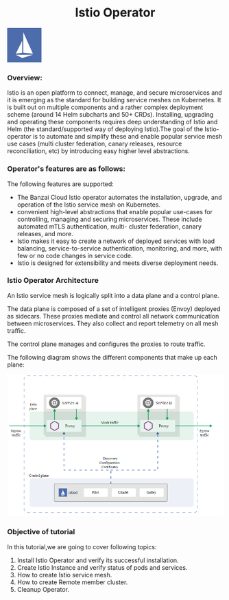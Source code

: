 <h1 align="center">Istio Operator</h1>

![Logo](_images/logo.png)


### Overview:

Istio is an open platform to connect, manage, and secure microservices and it is emerging as the standard for building service meshes on Kubernetes. It is built out on multiple components and a rather complex deployment scheme (around 14 Helm subcharts and 50+ CRDs). Installing, upgrading and operating these components requires deep understanding of Istio and Helm (the standard/supported way of deploying Istio).The goal of the Istio-operator is to automate and simplify these and enable popular service mesh use cases (multi cluster federation, canary releases, resource reconciliation, etc) by introducing easy higher level abstractions.


### Operator's features are as follows:



The following features are supported:

- The Banzai Cloud Istio operator automates the installation, upgrade, and operation of the Istio service mesh on Kubernetes. 
- convenient high-level abstractions that enable popular use-cases for controlling, managing and securing microservices. These include automated mTLS authentication, multi-  cluster federation, canary releases, and more.
- Istio makes it easy to create a network of deployed services with load balancing, service-to-service authentication, monitoring, and more, with few or no code changes in service code.  
- Istio is designed for extensibility and meets diverse deployment needs.

### Istio Operator Architecture

An Istio service mesh is logically split into a data plane and a control plane.

The data plane is composed of a set of intelligent proxies (Envoy) deployed as sidecars. These proxies mediate and control all network communication between microservices. They also collect and report telemetry on all mesh traffic.

The control plane manages and configures the proxies to route traffic.

The following diagram shows the different components that make up each plane:

![](_images/arch.png)



### Objective of tutorial

In this tutorial,we are going to cover following topics:

1. Install Istio Operator and verify its successful installation.
2. Create Istio Instance and verify status of pods and services.
3. How to create Istio service mesh.
4. How to create Remote member cluster.
5. Cleanup Operator.

